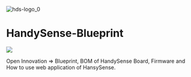 ![hds-logo_0](https://user-images.githubusercontent.com/80938836/111745948-ea8a5f00-88bf-11eb-83e5-bc22db83b2fd.png)
# HandySense-Blueprint
![](https://komarev.com/ghpvc/?username=your-github-HandySense-Blueprint&color=brightgreen) 

Open Innovation => Blueprint, BOM of HandySense Board, Firmware and How to use web application of HansySense.
